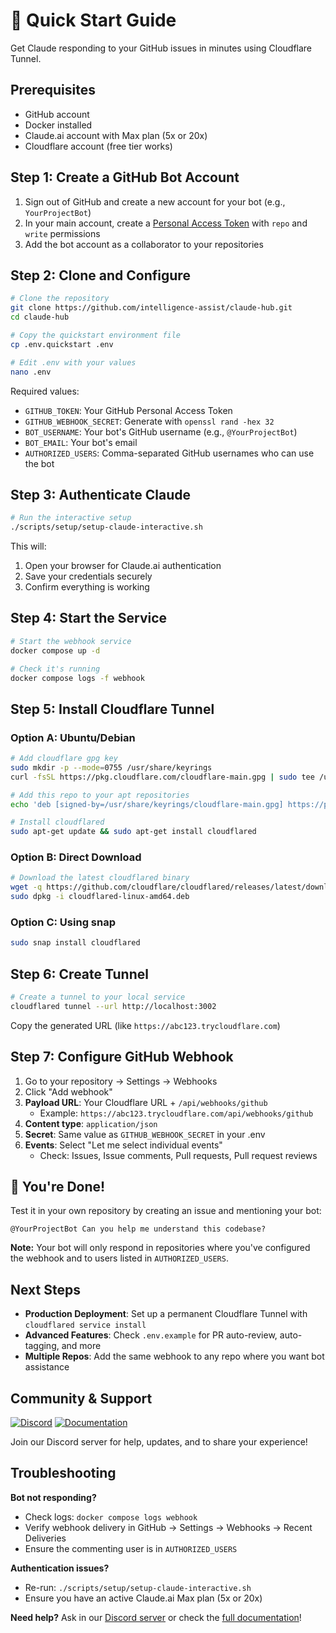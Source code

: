 # 🚀 Quick Start Guide

Get Claude responding to your GitHub issues in minutes using Cloudflare Tunnel.

## Prerequisites
- GitHub account
- Docker installed
- Claude.ai account with Max plan (5x or 20x)
- Cloudflare account (free tier works)

## Step 1: Create a GitHub Bot Account

1. Sign out of GitHub and create a new account for your bot (e.g., `YourProjectBot`)
2. In your main account, create a [Personal Access Token](https://github.com/settings/tokens) with `repo` and `write` permissions
3. Add the bot account as a collaborator to your repositories

## Step 2: Clone and Configure

```bash
# Clone the repository
git clone https://github.com/intelligence-assist/claude-hub.git
cd claude-hub

# Copy the quickstart environment file
cp .env.quickstart .env

# Edit .env with your values
nano .env
```

Required values:
- `GITHUB_TOKEN`: Your GitHub Personal Access Token
- `GITHUB_WEBHOOK_SECRET`: Generate with `openssl rand -hex 32`
- `BOT_USERNAME`: Your bot's GitHub username (e.g., `@YourProjectBot`)
- `BOT_EMAIL`: Your bot's email
- `AUTHORIZED_USERS`: Comma-separated GitHub usernames who can use the bot

## Step 3: Authenticate Claude

```bash
# Run the interactive setup
./scripts/setup/setup-claude-interactive.sh
```

This will:
1. Open your browser for Claude.ai authentication
2. Save your credentials securely
3. Confirm everything is working

## Step 4: Start the Service

```bash
# Start the webhook service
docker compose up -d

# Check it's running
docker compose logs -f webhook
```

## Step 5: Install Cloudflare Tunnel

### Option A: Ubuntu/Debian
```bash
# Add cloudflare gpg key
sudo mkdir -p --mode=0755 /usr/share/keyrings
curl -fsSL https://pkg.cloudflare.com/cloudflare-main.gpg | sudo tee /usr/share/keyrings/cloudflare-main.gpg >/dev/null

# Add this repo to your apt repositories
echo 'deb [signed-by=/usr/share/keyrings/cloudflare-main.gpg] https://pkg.cloudflare.com/cloudflared focal main' | sudo tee /etc/apt/sources.list.d/cloudflared.list

# Install cloudflared
sudo apt-get update && sudo apt-get install cloudflared
```

### Option B: Direct Download
```bash
# Download the latest cloudflared binary
wget -q https://github.com/cloudflare/cloudflared/releases/latest/download/cloudflared-linux-amd64.deb
sudo dpkg -i cloudflared-linux-amd64.deb
```

### Option C: Using snap
```bash
sudo snap install cloudflared
```

## Step 6: Create Tunnel

```bash
# Create a tunnel to your local service
cloudflared tunnel --url http://localhost:3002
```

Copy the generated URL (like `https://abc123.trycloudflare.com`)

## Step 7: Configure GitHub Webhook

1. Go to your repository → Settings → Webhooks
2. Click "Add webhook"
3. **Payload URL**: Your Cloudflare URL + `/api/webhooks/github`
   - Example: `https://abc123.trycloudflare.com/api/webhooks/github`
4. **Content type**: `application/json`
5. **Secret**: Same value as `GITHUB_WEBHOOK_SECRET` in your .env
6. **Events**: Select "Let me select individual events"
   - Check: Issues, Issue comments, Pull requests, Pull request reviews

## 🎉 You're Done!

Test it in your own repository by creating an issue and mentioning your bot:

```
@YourProjectBot Can you help me understand this codebase?
```

**Note:** Your bot will only respond in repositories where you've configured the webhook and to users listed in `AUTHORIZED_USERS`.

## Next Steps

- **Production Deployment**: Set up a permanent Cloudflare Tunnel with `cloudflared service install`
- **Advanced Features**: Check `.env.example` for PR auto-review, auto-tagging, and more
- **Multiple Repos**: Add the same webhook to any repo where you want bot assistance

## Community & Support

[![Discord](https://img.shields.io/discord/1234567890?color=7289da&label=Discord&logo=discord&logoColor=white)](https://discord.gg/yb7hwQjTFg)
[![Documentation](https://img.shields.io/badge/docs-intelligence--assist.com-blue?logo=readthedocs&logoColor=white)](https://docs.intelligence-assist.com/claude-hub/overview)

Join our Discord server for help, updates, and to share your experience!

## Troubleshooting

**Bot not responding?**
- Check logs: `docker compose logs webhook`
- Verify webhook delivery in GitHub → Settings → Webhooks → Recent Deliveries
- Ensure the commenting user is in `AUTHORIZED_USERS`

**Authentication issues?**
- Re-run: `./scripts/setup/setup-claude-interactive.sh`
- Ensure you have an active Claude.ai Max plan (5x or 20x)

**Need help?** Ask in our [Discord server](https://discord.gg/yb7hwQjTFg) or check the [full documentation](https://docs.intelligence-assist.com/claude-hub/overview)!